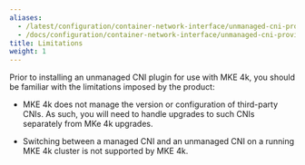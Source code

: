 ```yaml
---
aliases:
  - /latest/configuration/container-network-interface/unmanaged-cni-providers/limitations-unmanaged-cni/
  - /docs/configuration/container-network-interface/unmanaged-cni-providers/limitations-unmanaged-cni/
title: Limitations
weight: 1
---
```


Prior to installing an unmanaged CNI plugin for use with MKE 4k, you should be
familiar with the limitations imposed by the product:

- MKE 4k does not manage the version or configuration of third-party CNIs. As
  such, you will need to handle upgrades to such CNIs separately from MKe 4k
  upgrades.

- Switching between a managed CNI and an unmanaged CNI on a running MKE 4k
  cluster is not supported by MKE 4k.
